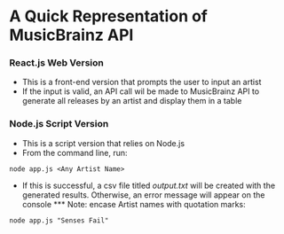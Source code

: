 # A Quick Representation of MusicBrainz API

### React.js Web Version
- This is a front-end version that prompts the user to input an artist
- If the input is valid, an API call wil be made to MusicBrainz API to generate all releases by an artist and display them in a table

### Node.js Script Version
- This is a script version that relies on Node.js
- From the command line, run:
```
node app.js <Any Artist Name>
```
- If this is successful, a csv file titled _output.txt_ will be created with the generated results. Otherwise, an error message will appear on the console
*** Note: encase Artist names with quotation marks:
```
node app.js "Senses Fail"
```